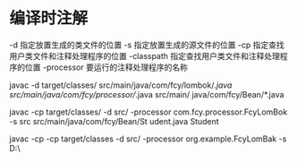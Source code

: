 # 编译时注解

-d 指定放置生成的类文件的位置
-s 指定放置生成的源文件的位置
-cp 指定查找用户类文件和注释处理程序的位置
-classpath 指定查找用户类文件和注释处理程序的位置
-processor 要运行的注释处理程序的名称

javac -d target/classes/ src/main/java/com/fcy/lombok/*.java src/main/java/com/fcy/processor/*.java src/main/
java/com/fcy/Bean/*.java


javac -cp target/classes/ -d src/ -processor com.fcy.processor.FcyLomBok -s src src/main/java/com/fcy/Bean/St
udent.java
Student

javac -cp -cp target/classes -d src/ -processor org.example.FcyLomBak -s D:\\ 


